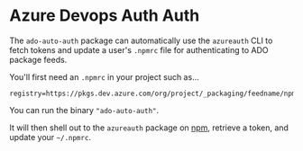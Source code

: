 # Azure Devops Auth Auth

The `ado-auto-auth` package can automatically use the `azureauth` CLI to fetch tokens and update a user's `.npmrc` file for authenticating to ADO package feeds.

You'll first need an `.npmrc` in your project such as...

```text
registry=https://pkgs.dev.azure.com/org/project/_packaging/feedname/npm/registry/
```

You can run the binary `"ado-auto-auth"`.

It will then shell out to the `azureauth` package on [npm](https://www.npmjs.com/package/azureauth), retrieve a token, and update your `~/.npmrc`.
